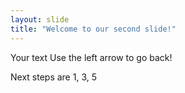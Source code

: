 ```yaml
---
layout: slide
title: "Welcome to our second slide!"
---
```

Your text
Use the left arrow to go back!

Next steps are 1, 3, 5
